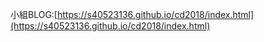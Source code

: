 小組BLOG:[https://s40523136.github.io/cd2018/index.html](https://s40523136.github.io/cd2018/index.html)
